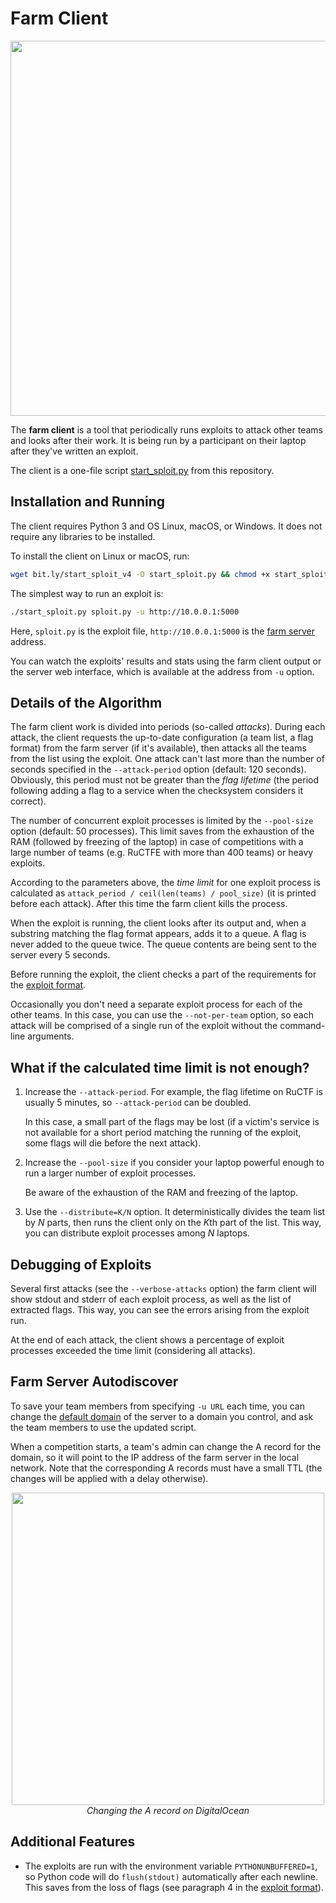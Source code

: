 Farm Client
===========

<p align="center">
    <img src="https://github.com/borzunov/DestructiveFarm/blob/master/docs/images/farm_client_screenshot.png" width="600">
</p>

The **farm client** is a tool that periodically runs exploits to attack other teams and looks after their work. It is being run by a participant on their laptop after they've written an exploit.

The client is a one-file script [start_sploit.py](../../client/start_sploit.py) from this repository.

## Installation and Running

The client requires Python 3 and OS Linux, macOS, or Windows. It does not require any libraries to be installed.

To install the client on Linux or macOS, run:

```bash
wget bit.ly/start_sploit_v4 -O start_sploit.py && chmod +x start_sploit.py
```

The simplest way to run an exploit is:

```bash
./start_sploit.py sploit.py -u http://10.0.0.1:5000
```

Here, `sploit.py` is the exploit file, `http://10.0.0.1:5000` is the [farm server](farm_server.md) address.

You can watch the exploits' results and stats using the farm client output or the server web interface, which is available at the address from `-u` option.

## Details of the Algorithm

The farm client work is divided into periods (so-called *attacks*). During each attack, the client requests the up-to-date configuration (a team list, a flag format) from the farm server (if it's available), then attacks all the teams from the list using the exploit. One attack can't last more than the number of seconds specified in the `--attack-period` option (default: 120 seconds). Obviously, this period must not be greater than the *flag lifetime* (the period following adding a flag to a service when the checksystem considers it correct).

The number of concurrent exploit processes is limited by the `--pool-size` option (default: 50 processes). This limit saves from the exhaustion of the RAM (followed by freezing of the laptop) in case of competitions with a large number of teams (e.g. RuCTFE with more than 400 teams) or heavy exploits.

According to the parameters above, the *time limit* for one exploit process is calculated as `attack_period / ceil(len(teams) / pool_size)` (it is printed before each attack). After this time the farm client kills the process.

When the exploit is running, the client looks after its output and, when a substring matching the flag format appears, adds it to a queue. A flag is never added to the queue twice. The queue contents are being sent to the server every 5 seconds.

Before running the exploit, the client checks a part of the requirements for the [exploit format](exploit_format.md).

Occasionally you don't need a separate exploit process for each of the other teams. In this case, you can use the `--not-per-team` option, so each attack will be comprised of a single run of the exploit without the command-line arguments.

## What if the calculated time limit is not enough?

1. Increase the `--attack-period`. For example, the flag lifetime on RuCTF is usually 5 minutes, so `--attack-period` can be doubled.

    In this case, a small part of the flags may be lost (if a victim's service is not available for a short period matching the running of the exploit, some flags will die before the next attack).

2. Increase the `--pool-size` if you consider your laptop powerful enough to run a larger number of exploit processes.

    Be aware of the exhaustion of the RAM and freezing of the laptop.

3. Use the `--distribute=K/N` option. It deterministically divides the team list by *N* parts, then runs the client only on the *K*th part of the list. This way, you can distribute exploit processes among *N* laptops.

## Debugging of Exploits

Several first attacks (see the `--verbose-attacks` option) the farm client will show stdout and stderr of each exploit process, as well as the list of extracted flags. This way, you can see the errors arising from the exploit run.

At the end of each attack, the client shows a percentage of exploit processes exceeded the time limit (considering all attacks).

## Farm Server Autodiscover

To save your team members from specifying `-u URL` each time, you can change the [default domain](../../client/start_sploit.py#L82) of the server to a domain you control, and ask the team members to use the updated script.

When a competition starts, a team's admin can change the A record for the domain, so it will point to the IP address of the farm server in the local network. Note that the corresponding A records must have a small TTL (the changes will be applied with a delay otherwise).

<p align="center">
    <img src="https://github.com/borzunov/DestructiveFarm/blob/master/docs/images/changing_dns_record.png" width="500"><br>
    <i>Changing the A record on DigitalOcean</i>
</p>

## Additional Features

- The exploits are run with the environment variable `PYTHONUNBUFFERED=1`, so Python code will do `flush(stdout)` automatically after each newline. This saves from the loss of flags (see paragraph 4 in the [exploit format](exploit_format.md)).